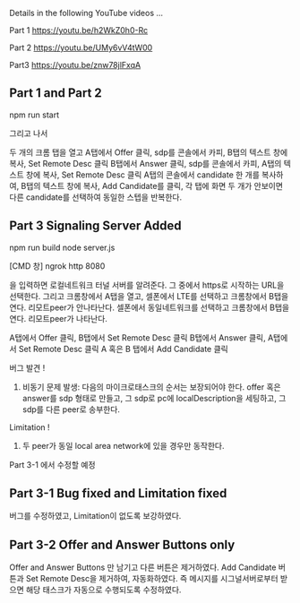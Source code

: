 Details in the following YouTube videos ...

Part 1
https://youtu.be/h2WkZ0h0-Rc

Part 2
https://youtu.be/UMy6vV4tW00

Part3
https://youtu.be/znw78jlFxqA

## Part 1 and Part 2
npm run start

그리고 나서

두 개의 크롬 탭을 열고
A탭에서 Offer 클릭, sdp를 콘솔에서 카피, B탭의 텍스트 창에 복사, Set Remote Desc 클릭
B탭에서 Answer 클릭, sdp를 콘솔에서 카피, A탭의 텍스트 창에 복사, Set Remote Desc 클릭
A탭의 콘솔에서 candidate 한 개를 복사하여, B탭의 텍스트 창에 복사, Add Candidate를 클릭, 
각 탭에 화면 두 개가 안보이면 다른 candidate를 선택하여 동일한 스텝을 반복한다. 

## Part 3 Signaling Server Added
npm run build
node server.js

[CMD 창] ngrok http 8080 

을 입력하면 로컬네트워크 터널 서버를 알려준다. 그 중에서 https로 시작하는 URL을 선택한다.
그리고 크롬창에서 A탭을 열고, 셀폰에서 LTE를 선택하고 크롬창에서 B탭을 연다. 리모트peer가 안나타난다.
셀폰에서 동일네트워크를 선택하고 크롬창에서 B탭을 연다. 리모트peer가 나타난다.

A탭에서 Offer 클릭, B탭에서 Set Remote Desc 클릭
B탭에서 Answer 클릭, A탭에서 Set Remote Desc 클릭
A 혹은 B 탭에서 Add Candidate 클릭

버그 발견 !
1. 비동기 문제 발생: 다음의 마이크로태스크의 순서는 보장되어야 한다. 
    offer 혹은 answer를 sdp 형태로 만들고, 
    그 sdp로 pc에 localDescription을 세팅하고, 
    그 sdp를 다른 peer로 송부한다.
    
Limitation !
1. 두 peer가 동일 local area network에 있을 경우만 동작한다.

Part 3-1 에서 수정할 예정

## Part 3-1 Bug fixed and Limitation fixed
버그를 수정하였고, Limitation이 없도록 보강하였다.

## Part 3-2 Offer and Answer Buttons only 
Offer and Answer Buttons 만 남기고 다른 버튼은 제거하였다.
Add Candidate 버튼과 Set Remote Desc을 제거하여, 자동화하였다. 
즉 메시지를 시그널서버로부터 받으면 해당 태스크가 자동으로 수행되도록 
수정하였다.  